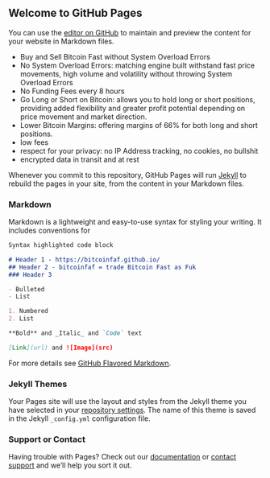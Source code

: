 ## Welcome to GitHub Pages

You can use the [editor on GitHub](https://github.com/bitcoinfaf/bitcoinfaf.github.io/edit/master/index.md) to maintain and preview the content for your website in Markdown files.

  - Buy and Sell Bitcoin Fast without System Overload Errors  
  - No System Overload Errors: matching engine built withstand fast price movements, high volume and volatility without throwing System Overload Errors
  - No Funding Fees every 8 hours
  - Go Long or Short on Bitcoin: allows you to hold long or short positions, providing added flexibility and greater profit potential depending on price movement and market direction.
  - Lower Bitcoin Margins: offering margins of 66% for both long and short positions.
  - low fees
  - respect for your privacy: no IP Address tracking, no cookies, no bullshit 
  - encrypted data in transit and at rest
  
  
Whenever you commit to this repository, GitHub Pages will run [Jekyll](https://jekyllrb.com/) to rebuild the pages in your site, from the content in your Markdown files.

### Markdown

Markdown is a lightweight and easy-to-use syntax for styling your writing. It includes conventions for

```markdown
Syntax highlighted code block

# Header 1 - https://bitcoinfaf.github.io/
## Header 2 - bitcoinfaf = trade Bitcoin Fast as Fuk
### Header 3

- Bulleted
- List

1. Numbered
2. List

**Bold** and _Italic_ and `Code` text

[Link](url) and ![Image](src)
```

For more details see [GitHub Flavored Markdown](https://guides.github.com/features/mastering-markdown/).

### Jekyll Themes

Your Pages site will use the layout and styles from the Jekyll theme you have selected in your [repository settings](https://github.com/bitcoinfaf/bitcoinfaf.github.io/settings). The name of this theme is saved in the Jekyll `_config.yml` configuration file.

### Support or Contact

Having trouble with Pages? Check out our [documentation](https://help.github.com/categories/github-pages-basics/) or [contact support](https://github.com/contact) and we’ll help you sort it out.
